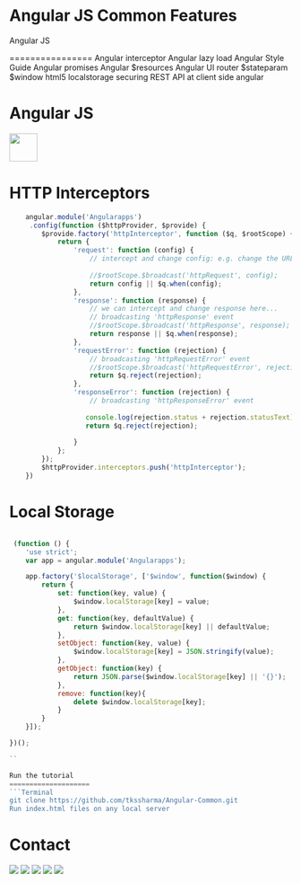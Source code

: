 
# Angular JS Common Features

Angular JS

================
Angular interceptor 
Angular lazy load 
Angular Style Guide
Angular promises 
Angular $resources 
Angular UI router $stateparam 
$window html5 localstorage 
securing REST API at client side angular 


Angular JS 
====================
<a name="README">[<img src="http://www.w3schools.com/angular/pic_angular.jpg" width="50px" height="50px" />](https://github.com/kumartarun/React-JS-Starter-apps.git)</a>

HTTP Interceptors
====================
```Javascript
	angular.module('Angularapps')
	 .config(function ($httpProvider, $provide) {
	    $provide.factory('httpInterceptor', function ($q, $rootScope) {
	        return {
	            'request': function (config) {
	                // intercept and change config: e.g. change the URL
	              
	                //$rootScope.$broadcast('httpRequest', config);
	                return config || $q.when(config);
	            },
	            'response': function (response) {
	                // we can intercept and change response here...
	                // broadcasting 'httpResponse' event
	                //$rootScope.$broadcast('httpResponse', response);
	                return response || $q.when(response);
	            },
	            'requestError': function (rejection) {
	                // broadcasting 'httpRequestError' event
	                //$rootScope.$broadcast('httpRequestError', rejection);
	                return $q.reject(rejection);
	            },
	            'responseError': function (rejection) {
	                // broadcasting 'httpResponseError' event
	               
	               console.log(rejection.status + rejection.statusText);
	               return $q.reject(rejection);
	                
	            }
	        };
	    });
	    $httpProvider.interceptors.push('httpInterceptor');
	})
```

Local Storage 
====================
```Javascript

 (function () {
	'use strict';
	var app = angular.module('Angularapps');

	app.factory('$localStorage', ['$window', function($window) {
		return {
			set: function(key, value) {
				$window.localStorage[key] = value;
			},
			get: function(key, defaultValue) {
				return $window.localStorage[key] || defaultValue;
			},
			setObject: function(key, value) {
				$window.localStorage[key] = JSON.stringify(value);
			},
			getObject: function(key) {
				return JSON.parse($window.localStorage[key] || '{}');
			},
			remove: function(key){
				delete $window.localStorage[key];
			}
		}
	}]);

})();

``

Run the tutorial
====================
```Terminal
git clone https://github.com/tkssharma/Angular-Common.git
Run index.html files on any local server
```

Contact
====================
[<img src="https://s3-us-west-2.amazonaws.com/martinsocial/MARTIN2.png" />](http://gennexttraining.herokuapp.com/)
[<img src="https://s3-us-west-2.amazonaws.com/martinsocial/github.png" />](https://github.com/tkssharma)
[<img src="https://s3-us-west-2.amazonaws.com/martinsocial/mail.png" />](mailto:tarun.softengg@gmail.com)
[<img src="https://s3-us-west-2.amazonaws.com/martinsocial/linkedin.png" />](https://www.linkedin.com/in/tkssharma)
[<img src="https://s3-us-west-2.amazonaws.com/martinsocial/twitter.png" />](https://twitter.com/tkssharma)
